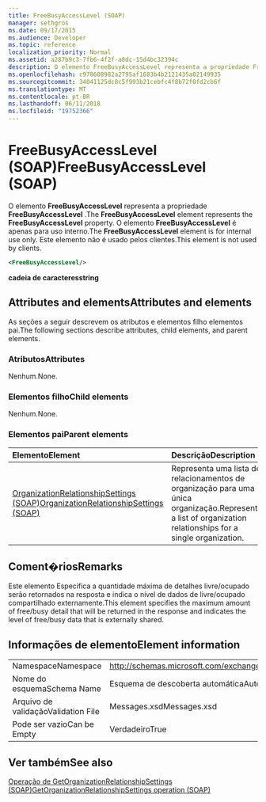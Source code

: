 ```yaml
---
title: FreeBusyAccessLevel (SOAP)
manager: sethgros
ms.date: 09/17/2015
ms.audience: Developer
ms.topic: reference
localization_priority: Normal
ms.assetid: a287b9c3-7fb6-4f2f-a8dc-15d4bc32394c
description: O elemento FreeBusyAccessLevel representa a propriedade FreeBusyAccessLevel. O elemento FreeBusyAccessLevel é apenas para uso interno. Este elemento não é usado pelos clientes.
ms.openlocfilehash: c978608982a2795af1683b4b2121435a02149935
ms.sourcegitcommit: 34041125dc8c5f993b21cebfc4f8b72f0fd2cb6f
ms.translationtype: MT
ms.contentlocale: pt-BR
ms.lasthandoff: 06/11/2018
ms.locfileid: "19752366"
---
```

# <a name="freebusyaccesslevel-soap"></a><span data-ttu-id="94528-105">FreeBusyAccessLevel (SOAP)</span><span class="sxs-lookup"><span data-stu-id="94528-105">FreeBusyAccessLevel (SOAP)</span></span>

<span data-ttu-id="94528-106">O elemento **FreeBusyAccessLevel** representa a propriedade **FreeBusyAccessLevel** .</span><span class="sxs-lookup"><span data-stu-id="94528-106">The **FreeBusyAccessLevel** element represents the **FreeBusyAccessLevel** property.</span></span> <span data-ttu-id="94528-107">O elemento **FreeBusyAccessLevel** é apenas para uso interno.</span><span class="sxs-lookup"><span data-stu-id="94528-107">The **FreeBusyAccessLevel** element is for internal use only.</span></span> <span data-ttu-id="94528-108">Este elemento não é usado pelos clientes.</span><span class="sxs-lookup"><span data-stu-id="94528-108">This element is not used by clients.</span></span> 
  
```XML
<FreeBusyAccessLevel/>
```

 <span data-ttu-id="94528-109">**cadeia de caracteres**</span><span class="sxs-lookup"><span data-stu-id="94528-109">**string**</span></span>
## <a name="attributes-and-elements"></a><span data-ttu-id="94528-110">Attributes and elements</span><span class="sxs-lookup"><span data-stu-id="94528-110">Attributes and elements</span></span>

<span data-ttu-id="94528-111">As seções a seguir descrevem os atributos e elementos filho elementos pai.</span><span class="sxs-lookup"><span data-stu-id="94528-111">The following sections describe attributes, child elements, and parent elements.</span></span>
  
### <a name="attributes"></a><span data-ttu-id="94528-112">Atributos</span><span class="sxs-lookup"><span data-stu-id="94528-112">Attributes</span></span>

<span data-ttu-id="94528-113">Nenhum.</span><span class="sxs-lookup"><span data-stu-id="94528-113">None.</span></span>
  
### <a name="child-elements"></a><span data-ttu-id="94528-114">Elementos filho</span><span class="sxs-lookup"><span data-stu-id="94528-114">Child elements</span></span>

<span data-ttu-id="94528-115">Nenhum.</span><span class="sxs-lookup"><span data-stu-id="94528-115">None.</span></span>
  
### <a name="parent-elements"></a><span data-ttu-id="94528-116">Elementos pai</span><span class="sxs-lookup"><span data-stu-id="94528-116">Parent elements</span></span>

|<span data-ttu-id="94528-117">**Elemento**</span><span class="sxs-lookup"><span data-stu-id="94528-117">**Element**</span></span>|<span data-ttu-id="94528-118">**Descrição**</span><span class="sxs-lookup"><span data-stu-id="94528-118">**Description**</span></span>|
|:-----|:-----|
|[<span data-ttu-id="94528-119">OrganizationRelationshipSettings (SOAP)</span><span class="sxs-lookup"><span data-stu-id="94528-119">OrganizationRelationshipSettings (SOAP)</span></span>](organizationrelationshipsettings-soap.md) <br/> |<span data-ttu-id="94528-120">Representa uma lista de relacionamentos de organização para uma única organização.</span><span class="sxs-lookup"><span data-stu-id="94528-120">Represents a list of organization relationships for a single organization.</span></span>  <br/> |
   
## <a name="remarks"></a><span data-ttu-id="94528-121">Coment�rios</span><span class="sxs-lookup"><span data-stu-id="94528-121">Remarks</span></span>

<span data-ttu-id="94528-122">Este elemento Especifica a quantidade máxima de detalhes livre/ocupado serão retornados na resposta e indica o nível de dados de livre/ocupado compartilhado externamente.</span><span class="sxs-lookup"><span data-stu-id="94528-122">This element specifies the maximum amount of free/busy detail that will be returned in the response and indicates the level of free/busy data that is externally shared.</span></span> 
  
## <a name="element-information"></a><span data-ttu-id="94528-123">Informações de elemento</span><span class="sxs-lookup"><span data-stu-id="94528-123">Element information</span></span>

|||
|:-----|:-----|
|<span data-ttu-id="94528-124">Namespace</span><span class="sxs-lookup"><span data-stu-id="94528-124">Namespace</span></span>  <br/> |http://schemas.microsoft.com/exchange/2010/Autodiscover  <br/> |
|<span data-ttu-id="94528-125">Nome do esquema</span><span class="sxs-lookup"><span data-stu-id="94528-125">Schema Name</span></span>  <br/> |<span data-ttu-id="94528-126">Esquema de descoberta automática</span><span class="sxs-lookup"><span data-stu-id="94528-126">Autodiscover schema</span></span>  <br/> |
|<span data-ttu-id="94528-127">Arquivo de validação</span><span class="sxs-lookup"><span data-stu-id="94528-127">Validation File</span></span>  <br/> |<span data-ttu-id="94528-128">Messages.xsd</span><span class="sxs-lookup"><span data-stu-id="94528-128">Messages.xsd</span></span>  <br/> |
|<span data-ttu-id="94528-129">Pode ser vazio</span><span class="sxs-lookup"><span data-stu-id="94528-129">Can be Empty</span></span>  <br/> |<span data-ttu-id="94528-130">Verdadeiro</span><span class="sxs-lookup"><span data-stu-id="94528-130">True</span></span>  <br/> |
   
## <a name="see-also"></a><span data-ttu-id="94528-131">Ver também</span><span class="sxs-lookup"><span data-stu-id="94528-131">See also</span></span>



[<span data-ttu-id="94528-132">Operação de GetOrganizationRelationshipSettings (SOAP)</span><span class="sxs-lookup"><span data-stu-id="94528-132">GetOrganizationRelationshipSettings operation (SOAP)</span></span>](getorganizationrelationshipsettings-operation-soap.md)

